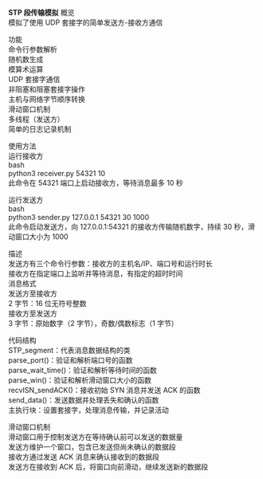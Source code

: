 **STP 段传输模拟**
概览  
模拟了使用 UDP 套接字的简单发送方-接收方通信  

功能  
命令行参数解析  
随机数生成  
模算术运算  
UDP 套接字通信  
非阻塞和阻塞套接字操作  
主机与网络字节顺序转换  
滑动窗口机制  
多线程（发送方）  
简单的日志记录机制  
  
使用方法  
运行接收方  
bash  
python3 receiver.py 54321 10  
此命令在 54321 端口上启动接收方，等待消息最多 10 秒  
  
运行发送方  
bash  
python3 sender.py 127.0.0.1 54321 30 1000  
此命令启动发送方，向 127.0.0.1:54321 的接收方传输随机数字，持续 30 秒，滑动窗口大小为 1000  
  
描述  
发送方有三个命令行参数：接收方的主机名/IP、端口号和运行时长  
接收方在指定端口上监听并等待消息，有指定的超时时间  
消息格式  
发送方至接收方  
2 字节：16 位无符号整数  
接收方至发送方  
3 字节：原始数字（2 字节），奇数/偶数标志（1 字节）  
  
代码结构  
STP_segment：代表消息数据结构的类  
parse_port()：验证和解析端口号的函数  
parse_wait_time()：验证和解析等待时间的函数  
parse_win()：验证和解析滑动窗口大小的函数  
recvISN_sendACK()：接收初始 SYN 消息并发送 ACK 的函数  
send_data()：发送数据并处理丢失和确认的函数  
主执行块：设置套接字，处理消息传输，并记录活动  
  
滑动窗口机制  
滑动窗口用于控制发送方在等待确认前可以发送的数据量  
发送方维护一个窗口，包含已发送但尚未确认的数据段  
接收方通过发送 ACK 消息来确认接收到的数据段  
发送方在接收到 ACK 后，将窗口向前滑动，继续发送新的数据段  
